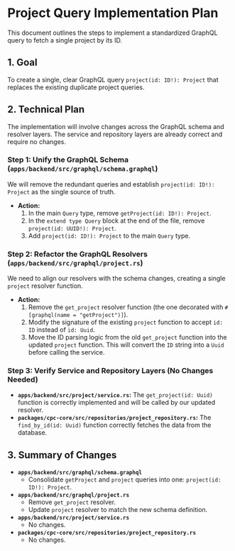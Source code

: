 # Project Query Implementation Plan

This document outlines the steps to implement a standardized GraphQL query to fetch a single project by its ID.

## 1. Goal

To create a single, clear GraphQL query `project(id: ID!): Project` that replaces the existing duplicate project queries.

## 2. Technical Plan

The implementation will involve changes across the GraphQL schema and resolver layers. The service and repository layers are already correct and require no changes.

### Step 1: Unify the GraphQL Schema (`apps/backend/src/graphql/schema.graphql`)

We will remove the redundant queries and establish `project(id: ID!): Project` as the single source of truth.

-   **Action:**
    1.  In the main `Query` type, remove `getProject(id: ID!): Project`.
    2.  In the `extend type Query` block at the end of the file, remove `project(id: UUID!): Project`.
    3.  Add `project(id: ID!): Project` to the main `Query` type.

### Step 2: Refactor the GraphQL Resolvers (`apps/backend/src/graphql/project.rs`)

We need to align our resolvers with the schema changes, creating a single `project` resolver function.

-   **Action:**
    1.  Remove the `get_project` resolver function (the one decorated with `#[graphql(name = "getProject")]`).
    2.  Modify the signature of the existing `project` function to accept `id: ID` instead of `id: Uuid`.
    3.  Move the ID parsing logic from the old `get_project` function into the updated `project` function. This will convert the `ID` string into a `Uuid` before calling the service.

### Step 3: Verify Service and Repository Layers (No Changes Needed)

-   **`apps/backend/src/project/service.rs`:** The `get_project(id: Uuid)` function is correctly implemented and will be called by our updated resolver.
-   **`packages/cpc-core/src/repositories/project_repository.rs`:** The `find_by_id(id: Uuid)` function correctly fetches the data from the database.

## 3. Summary of Changes

-   **`apps/backend/src/graphql/schema.graphql`**
    -   Consolidate `getProject` and `project` queries into one: `project(id: ID!): Project`.
-   **`apps/backend/src/graphql/project.rs`**
    -   Remove `get_project` resolver.
    -   Update `project` resolver to match the new schema definition.
-   **`apps/backend/src/project/service.rs`**
    -   No changes.
-   **`packages/cpc-core/src/repositories/project_repository.rs`**
    -   No changes.